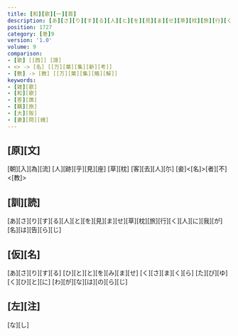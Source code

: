 ```yaml
---
title: [和][歌][一][首]
description: [あ][さ][り][す][る][人][と][を][見][ま][せ][草][枕][旅][行][く][人][に][我][が][名][は][告][ら][じ]
position: 1727
category: [巻]9
version: '1.0'
volume: 9
comparison:
- [歌] [[西]] [謌]
- <> -> [名] [[万][葉][集][新][考]]
- [敷] -> [教] [[万][葉][集][略][解]]
keywords:
- [雑][歌]
- [和][歌]
- [答][譙]
- [羈][旅]
- [大][阪]
- [妻][問][媿]
---
```


## [原][文]

[朝][入][為][流] [人][跡][乎][見][座] [草][枕] [客][去][人][尓] [妾]<[名]>[者][不]<[教]>

## [訓][読]

[あ][さ][り][す][る][人][と][を][見][ま][せ][草][枕][旅][行][く][人][に][我][が][名][は][告][ら][じ]

## [仮][名]

[あ][さ][り][す][る] [ひ][と][と][を][み][ま][せ] [く][さ][ま][く][ら] [た][び][ゆ][く][ひ][と][に] [わ][が][な][は][の][ら][じ]

## [左][注]

[な][し]
